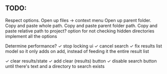## TODO:

Respect options.
Open up files
-> context menu
Open up parent folder.
Copy and paste whole path.
Copy and paste parent folder path.
Copy and paste relative path to project?
option for not checking hidden directories
implement all the options

Determine performance?
    ✓ stop locking ui
    ✓ cancel search
    ✓ fix results list model so it only adds on add, instead of feeding it the entire result list

✓ clear results/state
✓ add clear (results) button
✓ disable search button until there's text and a directory to search exists


